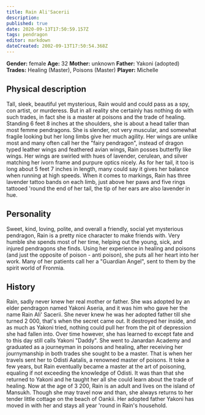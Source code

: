 ```yaml
---
title: Rain Ali'Sacerii
description: 
published: true
date: 2020-09-13T17:50:59.157Z
tags: pendragon
editor: markdown
dateCreated: 2002-09-13T17:50:54.368Z
---
```


**Gender:** female
**Age:** 32
**Mother:** unknown
**Father:** Yakoni (adopted)
**Trades:** Healing (Master), Poisons (Master)
**Player:** Michelle

## Physical description

Tall, sleek, beautiful yet mysterious, Rain would and could pass as a spy, con artist, or murderess. But in all reality she certainly has nothing do with such trades, in fact she is a master at poisons and the trade of healing. Standing 6 feet 8 inches at the shoulders, she is about a head taller than most femme pendragons. She is slender, not very muscular, and somewhat fragile looking but her long limbs give her much agility. Her wings are unlike most and many often call her the "fairy pendragon", instead of dragon typed leather wings and feathered avian wings, Rain posses butterfly like wings. Her wings are swirled with hues of lavender, cerulean, and silver matching her ivorn frame and purpure optics nicely. As for her tail, it too is long about 5 feet 7 inches in length, many could say it gives her balance when running at high speeds. When it comes to markings, Rain has three lavender tattoo bands on each limb, just above her paws and five rings tattooed 'round the end of her tail, the tip of her ears are also lavender in hue.

## Personality

Sweet, kind, loving, polite, and overall a friendly, social yet mysterious pendragon, Rain is a pretty nice character to make friends with. Very humble she spends most of her time, helping out the young, sick, and injured pendragons she finds. Using her experience in healing and poisons (and just the opposite of poison - anti poison), she puts all her heart into her work. Many of her patients call her a "Guardian Angel", sent to them by the spirit world of Fronmia.

## History

Rain, sadly never knew her real mother or father. She was adopted by an elder pendragon named Yakoni Aseria, and it was him who gave her the name Rain Ali' Sacerii. She never knew he was her adopted father till she turned 2 000, that's when the secret came out. It destroyed her inside, and as much as Yakoni tried, nothing could pull her from the pit of depression she had fallen into. Over time however, she has learned to except fate and to this day still calls Yakoni "Daddy". She went to Janardan Academy and graduated as a journeyman in poisons and healing, after receiving her journymanship in both trades she sought to be a master. That is when her travels sent her to Odisti Aatalis, a renowned master of poisons. It toke a few years, but Rain eventually became a master at the art of poisoning, equaling if not exceeding the knowledge of Odisti. It was than that she returned to Yakoni and he taught her all she could learn about the trade of healing. Now at the age of 3 200, Rain is an adult and lives on the island of Mansukh. Though she may travel now and than, she always returns to her tender little cottage on the beach of Oankii. Her adopted father Yakoni has moved in with her and stays all year 'round in Rain's household.